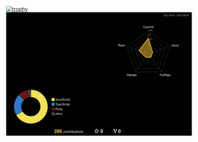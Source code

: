[![trophy](https://github-profile-trophy.vercel.app/?username=hashi-02&theme=onedark)](https://github.com/ryo-ma/github-profile-trophy)
![](./profile-3d-contrib/profile-night-rainbow.svg)
